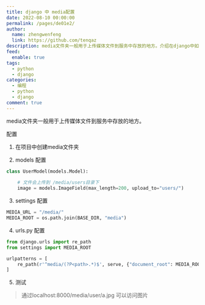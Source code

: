```yaml
---
title: django 中 media配置
date: 2022-08-10 00:00:00
permalink: /pages/de01e2/
author: 
  name: zhengwenfeng
  link: https://github.com/tenqaz
description: media文件夹一般用于上传媒体文件到服务中存放的地方。介绍在django中如何使用media的配置
feed: 
  enable: true
tags: 
  - python
  - django
categories: 
  - 编程
  - python
  - django
comment: true
---
```




media文件夹一般用于上传媒体文件到服务中存放的地方。

配置

1. 在项目中创建media文件夹

2. models 配置

```python
class UserModel(models.Model):
    
    # 文件会上传到 /media/users目录下
    image = models.ImageField(max_length=200, upload_to="users/")
```

3. settings 配置
```python
MEDIA_URL = "/media/"
MEDIA_ROOT = os.path.join(BASE_DIR, "media")
```

4. urls.py 配置

```python
from django.urls import re_path
from settings import MEDIA_ROOT

urlpatterns = [    
    re_path(r'^media/(?P<path>.*)$', serve, {"document_root": MEDIA_ROOT})
]
```

5. 测试

>通过localhost:8000/media/user/a.jpg  可以访问图片